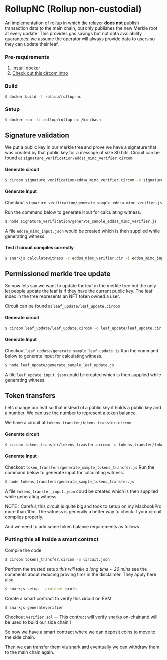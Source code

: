 # RollupNC (Rollup non-custodial)

An implementation of [rollup](https://github.com/barryWhiteHat/roll_up) in which the relayer **does not** publish transaction data to the main chain, but only publishes the new Merkle root at every update. This provides gas savings but not data availability guarantees: we assume the operator will always provide data to users so they can update their leaf.

### Pre-requirements

1. [Install docker](https://docs.docker.com/install/linux/docker-ce/ubuntu/)
2. [Check out this circom intro](https://github.com/iden3/circom/blob/master/TUTORIAL.md)

### Build

```bash
$ docker build -t rollup/rollup-nc .
```

### Setup

```bash
$ docker run -ti rollup/rollup-nc /bin/bash
```

## Signature validation

We put a public key in our merkle tree and prove we have a signature that was created by that public key for a message of size 80 bits.
Circuit can be found at `signature_verification/eddsa_mimc_verifier.circom`

#### Generate circuit

```bash
$ circom signature_verification/eddsa_mimc_verifier.circom -o signature_verification/eddsa_mimc_verifier.cir
```

#### Generate Input

Checkout `signature_verification/generate_sample_eddsa_mimc_verifier.js`

Run the command below to generate input for calculating witness.

```bash
$ node signature_verification/generate_sample_eddsa_mimc_verifier.js
```

A file `eddsa_mimc_input.json` would be created which is then supplied while generating witness.

#### Test if circuit compiles correctly

```bash
$ snarkjs calculatewitness -c eddsa_mimc_verifier.cir -i eddsa_mimc_input.json
```

## Permissioned merkle tree update

So now lets say we want to update the leaf in the merkle tree
but the only let people update the leaf is if they have the current public key. The leaf index in the tree represents an NFT token owned a user.

Circuit can be found at `leaf_update/leaf_update.circom`

#### Generate circuit

```bash
$ circom leaf_update/leaf_update.circom -o leaf_update/leaf_update.cir
```

#### Generate Input

Checkout `leaf_update/generate_sample_leaf_update.js`
Run the command below to generate input for calculating witness.

```bash
$ node leaf_update/generate_sample_leaf_update.js
```

A file `leaf_update_input.json` could be created which is then supplied while generating witness.

## Token transfers

Lets change our leaf so that instead of a public key it holds a public key and a number.
We can use the number to represent a token balance.

We have a circuit at `tokens_transfer/tokens_transfer.circom`

#### Generate circuit

```bash
$ circom tokens_transfer/tokens_transfer.circom -o tokens_transfer/tokens_transfer.cir
```

#### Generate Input

Checkout `token_transfers/generate_sample_tokens_transfer.js`
Run the command below to generate input for calculating witness.

```bash
$ node tokens_transfers/generate_sample_tokens_transfer.js
```

A file `tokens_transfer_input.json` could be created which is then supplied while generating witness.

NOTE : Careful, this circuit is quite big and took to setup on my MacbookPro more than 10m.
The witness is generally a better way to check if your circuit compiles properly.

And we need to add some token balance requirements as follows

### Putting this all inside a smart contract

Compile the code

```bash
$ circom tokens_transfer.circom -o circuit.json
```

Perform the trusted setup _this will take a long time ~ 20 mins_ see the comments about reducing proving time in the disclaimer.
They apply here also.

```bash
$ snarkjs setup --protocol groth
```

Create a smart contract to verify this circuit on EVM.

```bash
$ snarkjs generateverifier
```

Checkout `verifier.sol` -- This contract will verify snarks on-chainand will be used to build our side chain !

So now we have a smart contract where we can deposit coins to move to the side chain.

Then we can transfer them via snark and eventually we can withdraw them to the main chain again.
